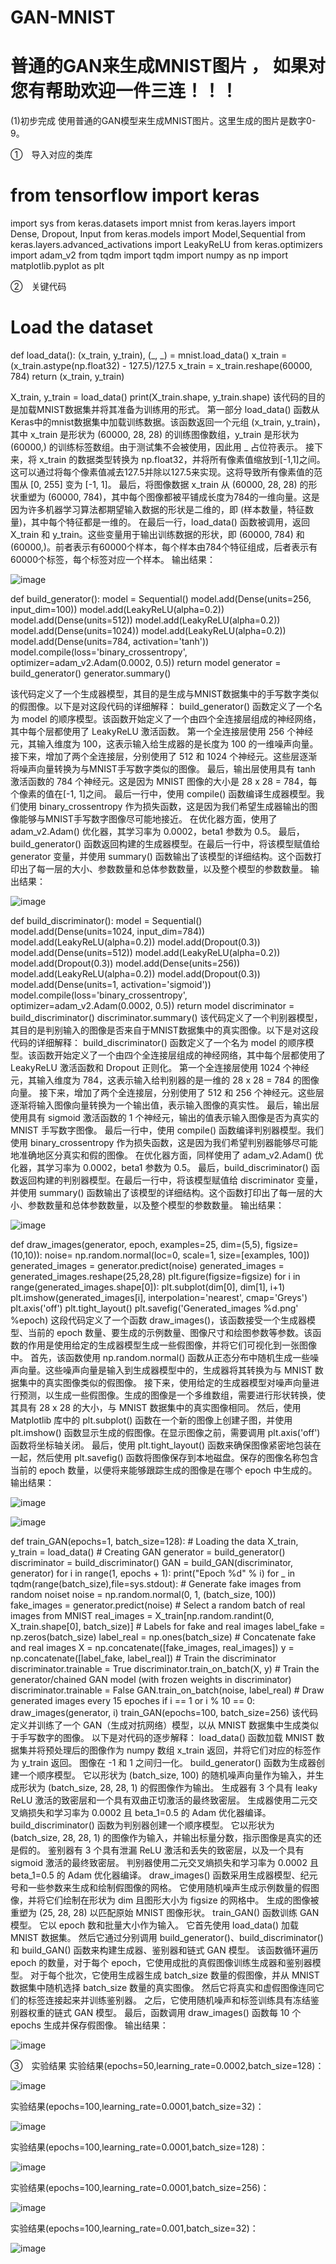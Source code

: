 # GAN-MNIST
# 普通的GAN来生成MNIST图片 ， 如果对您有帮助欢迎一件三连！！！
(1)初步完成
使用普通的GAN模型来生成MNIST图片。这里生成的图片是数字0-9。

①　导入对应的类库

# from tensorflow import keras
import sys
from keras.datasets import mnist
from keras.layers import Dense, Dropout, Input
from keras.models import Model,Sequential
from keras.layers.advanced_activations import LeakyReLU
from keras.optimizers import adam_v2
from tqdm import tqdm
import numpy as np
import matplotlib.pyplot as plt

②　关键代码
# Load the dataset
def load_data():
  (x_train, y_train), (_, _) = mnist.load_data()
  x_train = (x_train.astype(np.float32) - 127.5)/127.5
  x_train = x_train.reshape(60000, 784)
  return (x_train, y_train)

X_train, y_train = load_data()
print(X_train.shape, y_train.shape)
该代码的目的是加载MNIST数据集并将其准备为训练用的形式。
第一部分 load_data() 函数从Keras中的mnist数据集中加载训练数据。该函数返回一个元组 (x_train, y_train)，其中 x_train 是形状为 (60000, 28, 28) 的训练图像数组，y_train 是形状为 (60000,) 的训练标签数组。由于测试集不会被使用，因此用 _ 占位符表示。
接下来，将 x_train 的数据类型转换为 np.float32，并将所有像素值缩放到[-1,1]之间。这可以通过将每个像素值减去127.5并除以127.5来实现。这将导致所有像素值的范围从 [0, 255] 变为 [-1, 1]。
最后，将图像数据 x_train 从 (60000, 28, 28) 的形状重塑为 (60000, 784)，其中每个图像都被平铺成长度为784的一维向量。这是因为许多机器学习算法都期望输入数据的形状是二维的，即 (样本数量，特征数量)，其中每个特征都是一维的。
在最后一行，load_data() 函数被调用，返回 X_train 和 y_train。这些变量用于输出训练数据的形状，即 (60000, 784) 和 (60000,)。前者表示有60000个样本，每个样本由784个特征组成，后者表示有60000个标签，每个标签对应一个样本。
输出结果：

![image](https://github.com/neuljh/GAN-MNIST/assets/132900799/f332a5d3-a3bc-44d6-854a-e804b07e93d5)


def build_generator():
    model = Sequential()
    model.add(Dense(units=256, input_dim=100))
    model.add(LeakyReLU(alpha=0.2))
    model.add(Dense(units=512))
    model.add(LeakyReLU(alpha=0.2))
    model.add(Dense(units=1024))
    model.add(LeakyReLU(alpha=0.2))
    model.add(Dense(units=784, activation='tanh'))
    model.compile(loss='binary_crossentropy', optimizer=adam_v2.Adam(0.0002, 0.5))
    return model
generator = build_generator()
generator.summary()

该代码定义了一个生成器模型，其目的是生成与MNIST数据集中的手写数字类似的假图像。以下是对这段代码的详细解释：
build_generator() 函数定义了一个名为 model 的顺序模型。该函数开始定义了一个由四个全连接层组成的神经网络，其中每个层都使用了 LeakyReLU 激活函数。
第一个全连接层使用 256 个神经元，其输入维度为 100，这表示输入给生成器的是长度为 100 的一维噪声向量。
接下来，增加了两个全连接层，分别使用了 512 和 1024 个神经元。这些层逐渐将噪声向量转换为与MNIST手写数字类似的图像。
最后，输出层使用具有 tanh 激活函数的 784 个神经元。这是因为 MNIST 图像的大小是 28 x 28 = 784，每个像素的值在[-1, 1]之间。
最后一行中，使用 compile() 函数编译生成器模型。我们使用 binary_crossentropy 作为损失函数，这是因为我们希望生成器输出的图像能够与MNIST手写数字图像尽可能地接近。
在优化器方面，使用了 adam_v2.Adam() 优化器，其学习率为 0.0002，beta1 参数为 0.5。
最后，build_generator() 函数返回构建的生成器模型。在最后一行中，将该模型赋值给 generator 变量，并使用 summary() 函数输出了该模型的详细结构。这个函数打印出了每一层的大小、参数数量和总体参数数量，以及整个模型的参数数量。
输出结果：

![image](https://github.com/neuljh/GAN-MNIST/assets/132900799/f29c5835-fa45-4944-93f3-c700d9920904)

def build_discriminator():
    model = Sequential()
    model.add(Dense(units=1024, input_dim=784))
    model.add(LeakyReLU(alpha=0.2))
    model.add(Dropout(0.3))
    model.add(Dense(units=512))
    model.add(LeakyReLU(alpha=0.2))
    model.add(Dropout(0.3))
    model.add(Dense(units=256))
    model.add(LeakyReLU(alpha=0.2))
    model.add(Dropout(0.3))
    model.add(Dense(units=1, activation='sigmoid'))
    model.compile(loss='binary_crossentropy', optimizer=adam_v2.Adam(0.0002, 0.5))
    return model
discriminator = build_discriminator()
discriminator.summary()
该代码定义了一个判别器模型，其目的是判别输入的图像是否来自于MNIST数据集中的真实图像。以下是对这段代码的详细解释：
build_discriminator() 函数定义了一个名为 model 的顺序模型。该函数开始定义了一个由四个全连接层组成的神经网络，其中每个层都使用了 LeakyReLU 激活函数和 Dropout 正则化。
第一个全连接层使用 1024 个神经元，其输入维度为 784，这表示输入给判别器的是一维的 28 x 28 = 784 的图像向量。
接下来，增加了两个全连接层，分别使用了 512 和 256 个神经元。这些层逐渐将输入图像向量转换为一个输出值，表示输入图像的真实性。
最后，输出层使用具有 sigmoid 激活函数的 1 个神经元，输出的值表示输入图像是否为真实的 MNIST 手写数字图像。
最后一行中，使用 compile() 函数编译判别器模型。我们使用 binary_crossentropy 作为损失函数，这是因为我们希望判别器能够尽可能地准确地区分真实和假的图像。
在优化器方面，同样使用了 adam_v2.Adam() 优化器，其学习率为 0.0002，beta1 参数为 0.5。
最后，build_discriminator() 函数返回构建的判别器模型。在最后一行中，将该模型赋值给 discriminator 变量，并使用 summary() 函数输出了该模型的详细结构。这个函数打印出了每一层的大小、参数数量和总体参数数量，以及整个模型的参数数量。
输出结果：

![image](https://github.com/neuljh/GAN-MNIST/assets/132900799/bbc75318-95ab-4a7d-8be5-07da6a0870e8)


def draw_images(generator, epoch, examples=25, dim=(5,5), figsize=(10,10)):
    noise= np.random.normal(loc=0, scale=1, size=[examples, 100])
    generated_images = generator.predict(noise)
    generated_images = generated_images.reshape(25,28,28)
    plt.figure(figsize=figsize)
    for i in range(generated_images.shape[0]):
        plt.subplot(dim[0], dim[1], i+1)
        plt.imshow(generated_images[i], interpolation='nearest', cmap='Greys')
        plt.axis('off')
    plt.tight_layout()
    plt.savefig('Generated_images %d.png' %epoch)
这段代码定义了一个函数 draw_images()，该函数接受一个生成器模型、当前的 epoch 数量、要生成的示例数量、图像尺寸和绘图参数等参数。该函数的作用是使用给定的生成器模型生成一些假图像，并将它们可视化到一张图像中。
首先，该函数使用 np.random.normal() 函数从正态分布中随机生成一些噪声向量。这些噪声向量是输入到生成器模型中的，生成器将其转换为与 MNIST 数据集中的真实图像类似的假图像。
接下来，使用给定的生成器模型对噪声向量进行预测，以生成一些假图像。生成的图像是一个多维数组，需要进行形状转换，使其具有 28 x 28 的大小，与 MNIST 数据集中的真实图像相同。
然后，使用 Matplotlib 库中的 plt.subplot() 函数在一个新的图像上创建子图，并使用 plt.imshow() 函数显示生成的假图像。在显示图像之前，需要调用 plt.axis('off') 函数将坐标轴关闭。
最后，使用 plt.tight_layout() 函数来确保图像紧密地包装在一起，然后使用 plt.savefig() 函数将图像保存到本地磁盘。保存的图像名称包含当前的 epoch 数量，以便将来能够跟踪生成的图像是在哪个 epoch 中生成的。
输出结果：

![image](https://github.com/neuljh/GAN-MNIST/assets/132900799/f6585537-86b1-47d1-a29f-5de1de224478)

![image](https://github.com/neuljh/GAN-MNIST/assets/132900799/0d56d56e-4857-4526-9d83-ebf0a0dc9a60)


def train_GAN(epochs=1, batch_size=128):
    # Loading the data
    X_train, y_train = load_data()
    # Creating GAN
    generator = build_generator()
    discriminator = build_discriminator()
    GAN = build_GAN(discriminator, generator)
    for i in range(1, epochs + 1):
        print("Epoch %d" % i)
        for _ in tqdm(range(batch_size),file=sys.stdout):
            # Generate fake images from random noiset
            noise = np.random.normal(0, 1, (batch_size, 100))
            fake_images = generator.predict(noise)
            # Select a random batch of real images from MNIST
            real_images = X_train[np.random.randint(0, X_train.shape[0], batch_size)]
            # Labels for fake and real images
            label_fake = np.zeros(batch_size)
            label_real = np.ones(batch_size)
            # Concatenate fake and real images
            X = np.concatenate([fake_images, real_images])
            y = np.concatenate([label_fake, label_real])
            # Train the discriminator
            discriminator.trainable = True
            discriminator.train_on_batch(X, y)
            # Train the generator/chained GAN model (with frozen weights in discriminator)
            discriminator.trainable = False
            GAN.train_on_batch(noise, label_real)
        # Draw generated images every 15 epoches
        if i == 1 or i % 10 == 0:
            draw_images(generator, i)
train_GAN(epochs=100, batch_size=256)
该代码定义并训练了一个 GAN（生成对抗网络）模型，以从 MNIST 数据集中生成类似于手写数字的图像。 以下是对代码的逐步解释：
load_data() 函数加载 MNIST 数据集并将预处理后的图像作为 numpy 数组 x_train 返回，并将它们对应的标签作为 y_train 返回。 图像在 -1 和 1 之间归一化。
build_generator() 函数为生成器创建一个顺序模型。 它以形状为 (batch_size, 100) 的随机噪声向量作为输入，并生成形状为 (batch_size, 28, 28, 1) 的假图像作为输出。 生成器有 3 个具有 leaky ReLU 激活的致密层和一个具有双曲正切激活的最终致密层。 生成器使用二元交叉熵损失和学习率为 0.0002 且 beta_1=0.5 的 Adam 优化器编译。
build_discriminator() 函数为判别器创建一个顺序模型。 它以形状为 (batch_size, 28, 28, 1) 的图像作为输入，并输出标量分数，指示图像是真实的还是假的。 鉴别器有 3 个具有泄漏 ReLU 激活和丢失的致密层，以及一个具有 sigmoid 激活的最终致密层。 判别器使用二元交叉熵损失和学习率为 0.0002 且 beta_1=0.5 的 Adam 优化器编译。
draw_images() 函数采用生成器模型、纪元号和一些参数来生成和绘制假图像的网格。 它使用随机噪声生成示例数量的假图像，并将它们绘制在形状为 dim 且图形大小为 figsize 的网格中。 生成的图像被重塑为 (25, 28, 28) 以匹配原始 MNIST 图像形状。
train_GAN() 函数训练 GAN 模型。 它以 epoch 数和批量大小作为输入。 它首先使用 load_data() 加载 MNIST 数据集。 然后它通过分别调用 build_generator()、build_discriminator() 和 build_GAN() 函数来构建生成器、鉴别器和链式 GAN 模型。
该函数循环遍历 epoch 的数量，对于每个 epoch，它使用成批的真假图像训练生成器和鉴别器模型。 对于每个批次，它使用生成器生成 batch_size 数量的假图像，并从 MNIST 数据集中随机选择 batch_size 数量的真实图像。 然后它将真实和虚假图像连同它们的标签连接起来并训练鉴别器。 之后，它使用随机噪声和标签训练具有冻结鉴别器权重的链式 GAN 模型。
最后，函数调用 draw_images() 函数每 10 个 epochs 生成并保存假图像。
输出结果：

![image](https://github.com/neuljh/GAN-MNIST/assets/132900799/63f2b438-d71e-44eb-81ce-b568f0322af8)

③　实验结果
实验结果(epochs=50,learning_rate=0.0002,batch_size=128)：

![image](https://github.com/neuljh/GAN-MNIST/assets/132900799/a3458f10-5612-441a-8695-c90aa229d69d)

实验结果(epochs=100,learning_rate=0.0001,batch_size=32)：

![image](https://github.com/neuljh/GAN-MNIST/assets/132900799/30b40a51-e770-4280-98d1-fa5627133372)

实验结果(epochs=100,learning_rate=0.0001,batch_size=128)：

![image](https://github.com/neuljh/GAN-MNIST/assets/132900799/a23a2b79-9bb3-4d25-b1b6-d114f9f15fe8)

实验结果(epochs=100,learning_rate=0.0001,batch_size=256)：

![image](https://github.com/neuljh/GAN-MNIST/assets/132900799/d1a87c2c-911e-42db-860d-ad2925068194)

实验结果(epochs=100,learning_rate=0.001,batch_size=32)：

![image](https://github.com/neuljh/GAN-MNIST/assets/132900799/11f9af12-06e9-4303-9f19-6763d045c06a)
